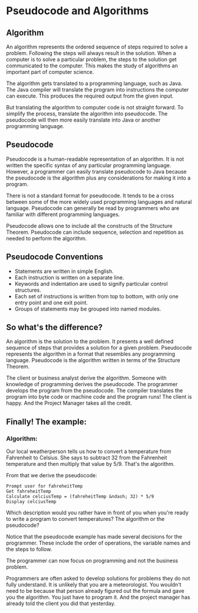 # Pseudocode and Algorithms

## Algorithm

An algorithm represents the ordered sequence of steps required to solve a problem. Following the steps will always result in the solution. When a computer is to solve a particular problem, the steps to the solution get communicated to the computer. This makes the study of algorithms an important part of computer science.

The algorithm gets translated to a programming language, such as Java. The Java compiler will translate the program into instructions the computer can execute. This produces the required output from the given input.

But translating the algorithm to computer code is not straight forward. To simplify the process, translate the algorithm into pseudocode. The pseudocode will then more easily translate into Java or another programming language.

## Pseudocode

Pseudocode is a human-readable representation of an algorithm. It is not written the specific syntax of any particular programming language. However, a programmer can easily translate pseudocode to Java because the pseudocode is the algorithm plus any considerations for making it into a program.

There is not a standard format for pseudocode. It tends to be a cross between some of the more widely used programming languages and natural language. Pseudocode can generally be read by programmers who are familiar with different programming languages.

Pseudocode allows one to include all the constructs of the Structure Theorem. Pseudocode can include sequence, selection and repetition as needed to perform the algorithm.

## Pseudocode Conventions

* Statements are written in simple English.
* Each instruction is written on a separate line.
* Keywords and indentation are used to signify particular control structures.
* Each set of instructions is written from top to bottom, with only one entry point and one exit point.
* Groups of statements may be grouped into named modules.

## So what's the difference?

An algorithm is the solution to the problem. It presents a well defined sequence of steps that provides a solution for a given problem. Pseudocode represents the algorithm in a format that resembles any programming language. Pseudocode is the algorithm written in terms of the Structure Theorem.

The client or business analyst derive the algorithm. Someone with knowledge of programming derives the pseudocode. The programmer develops the program from the pseudocode. The compiler translates the program into byte code or machine code and the program runs! The client is happy. And the Project Manager takes all the credit.

## Finally! The example:

### Algorithm:

Our local weatherperson tells us how to convert a temperature from Fahrenheit to Celsius. She says to subtract 32 from the Fahrenheit temperature and then multiply that value by 5/9. That's the algorithm.

From that we derive the pseudocode:

```text
Prompt user for fahreheitTemp 
Get fahreheitTemp
Calculate celciusTemp = (fahreheitTemp &ndash; 32) * 5/9
Display celciusTemp
```

Which description would you rather have in front of you when you're ready to write a program to convert temperatures? The algorithm or the pseudocode?

Notice that the pseudocode example has made several decisions for the programmer. These include the order of operations, the variable names and the steps to follow.

The programmer can now focus on programming and not the business problem.

Programmers are often asked to develop solutions for problems they do not fully understand. It is unlikely that you are a meteorologist. You wouldn't need to be because that person already figured out the formula and gave you the algorithm. You just have to program it. And the project manager has already told the client you did that yesterday.

